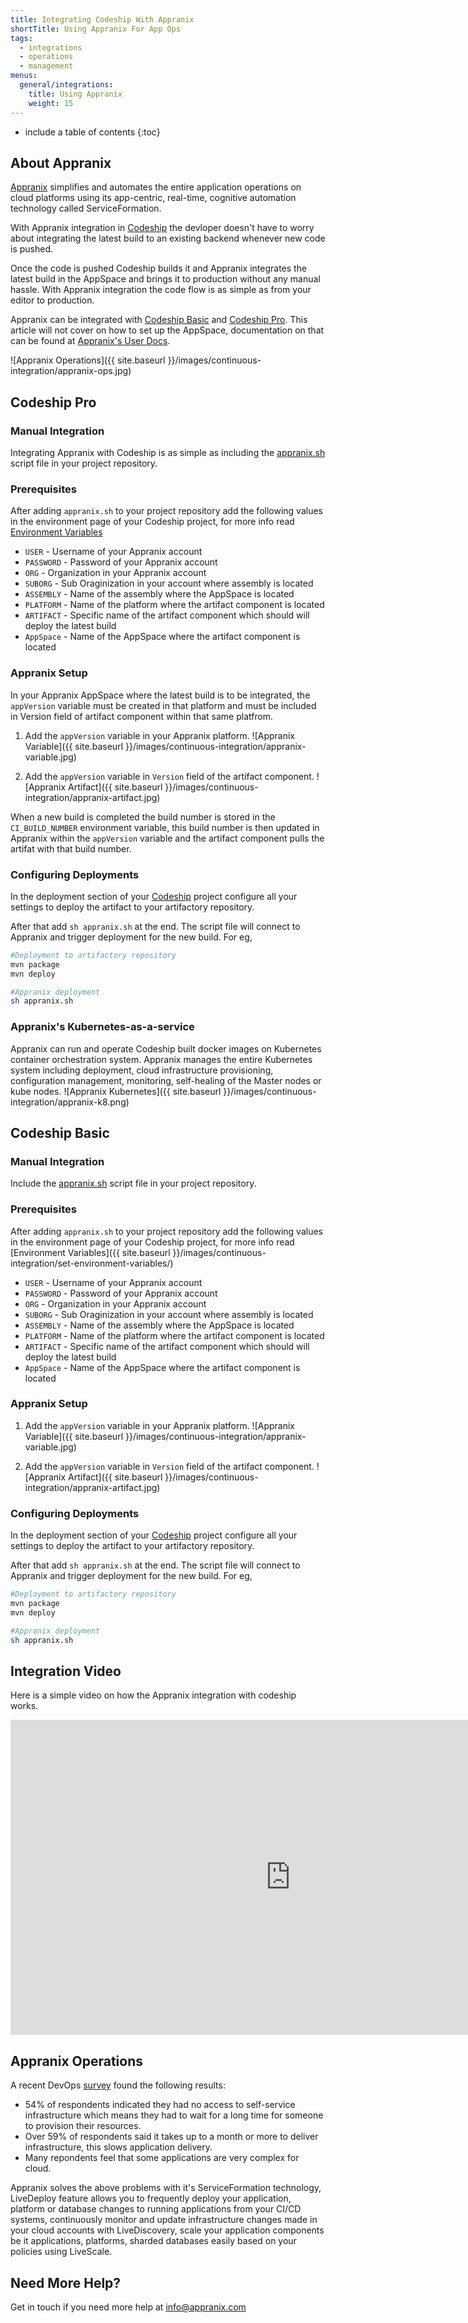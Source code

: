 ```yaml
---
title: Integrating Codeship With Appranix
shortTitle: Using Appranix For App Ops
tags:
  - integrations
  - operations
  - management
menus:
  general/integrations:
    title: Using Appranix
    weight: 15
---
```


* include a table of contents
{:toc}

## About Appranix

[Appranix](http://www.appranix.com/) simplifies and automates the entire application operations on cloud platforms using its app-centric, real-time, cognitive automation technology called ServiceFormation.

With Appranix integration in [Codeship](https://codeship.com/) the devloper doesn't have to worry about integrating the latest build to an existing backend whenever new code is pushed.

Once the code is pushed Codeship builds it and Appranix integrates the latest build in the AppSpace and brings it to production without any manual hassle. With Appranix integration the code flow is as simple as from your editor to production.

Appranix can be integrated with [Codeship Basic](https://codeship.com/features/basic) and [Codeship Pro](https://codeship.com/features/pro). This article will not cover on how to set up the AppSpace, documentation on that can be found at [Appranix's User Docs](https://app.appranix.net/docs/).

![Appranix Operations]({{ site.baseurl }}/images/continuous-integration/appranix-ops.jpg)

## Codeship Pro

### Manual Integration

Integrating Appranix with Codeship is as simple as including the  [appranix.sh](https://github.com/RushinthJohn/documentation/blob/appranix/_data/appranix.sh) script file in your project repository.

### Prerequisites

After adding `appranix.sh` to your project repository add the following values in the environment page of your Codeship project, for more info read [Environment Variables](https://documentation.codeship.com/basic/builds-and-configuration/set-environment-variables/)

- `USER` - Username of your Appranix account
- `PASSWORD` - Password of your Appranix account
- `ORG` - Organization in your Appranix account
- `SUBORG` - Sub Oraginization in your account where assembly is located
- `ASSEMBLY` - Name of the assembly where the AppSpace is located
- `PLATFORM` - Name of the platform where the artifact component is located
- `ARTIFACT` - Specific name of the artifact component which should will deploy the latest build
- `AppSpace` - Name of the AppSpace where the artifact component is located

### Appranix Setup
In your Appranix AppSpace where the latest build is to be integrated, the `appVersion` variable must be created in that platform and must be included in Version field of artifact component within that same platfrom.

1. Add the `appVersion` variable in your Appranix platform.
![Appranix Variable]({{ site.baseurl }}/images/continuous-integration/appranix-variable.jpg)

2. Add the `appVersion` variable in `Version` field of the artifact component.
![Appranix Artifact]({{ site.baseurl }}/images/continuous-integration/appranix-artifact.jpg)

When a new build is completed the build number is stored in the `CI_BUILD_NUMBER` environment variable, this build number is then updated in Appranix within the `appVersion` variable and the artifact component pulls the artifat with that build number.

### Configuring Deployments

In the deployment section of your [Codeship](https://codeship.com/) project configure all your settings to deploy the artifact to your artifactory repository.

After that add `sh appranix.sh` at the end. The script file will connect to Appranix and trigger deployment for the new build. For eg,
```bash
#Deployment to artifactory repository
mvn package
mvn deploy

#Appranix deployment
sh appranix.sh
```

### Appranix's Kubernetes-as-a-service

Appranix can run and operate Codeship built docker images on Kubernetes container orchestration system. Appranix manages the entire Kubernetes system including deployment, cloud infrastructure provisioning, configuration management, monitoring, self-healing of the Master nodes or kube nodes. ![Appranix Kubernetes]({{ site.baseurl }}/images/continuous-integration/appranix-k8.png)

## Codeship Basic

### Manual Integration

Include the  [appranix.sh](https://github.com/RushinthJohn/documentation/blob/appranix/_data/appranix.sh) script file in your project repository.

### Prerequisites

After adding `appranix.sh` to your project repository add the following values in the environment page of your Codeship project, for more info read [Environment Variables]({{ site.baseurl }}/images/continuous-integration/set-environment-variables/)

- `USER` - Username of your Appranix account
- `PASSWORD` - Password of your Appranix account
- `ORG` - Organization in your Appranix account
- `SUBORG` - Sub Oraginization in your account where assembly is located
- `ASSEMBLY` - Name of the assembly where the AppSpace is located
- `PLATFORM` - Name of the platform where the artifact component is located
- `ARTIFACT` - Specific name of the artifact component which should will deploy the latest build
- `AppSpace` - Name of the AppSpace where the artifact component is located

### Appranix Setup

1. Add the `appVersion` variable in your Appranix platform. ![Appranix Variable]({{ site.baseurl }}/images/continuous-integration/appranix-variable.jpg)

2. Add the `appVersion` variable in `Version` field of the artifact component. ![Appranix Artifact]({{ site.baseurl }}/images/continuous-integration/appranix-artifact.jpg)

### Configuring Deployments

In the deployment section of your [Codeship](https://codeship.com/) project configure all your settings to deploy the artifact to your artifactory repository.

After that add `sh appranix.sh` at the end. The script file will connect to Appranix and trigger deployment for the new build. For eg,
```bash
#Deployment to artifactory repository
mvn package
mvn deploy

#Appranix deployment
sh appranix.sh
```
## Integration Video

Here is a simple video on how the Appranix integration with codeship works.
<body>
 <iframe src="http://www.youtube.com/embed/3KE7EyTEHqg"
  width="896" height="504" frameborder="0" allowfullscreen></iframe>
</body>

## Appranix Operations

A recent DevOps [survey](http://www.prnewswire.com/news-releases/qualis-survey-offers-insights-about-it-challenges-in-cloud-and-devops-300423438.html) found the following results:
- 54% of respondents indicated they had no access to self-service infrastructure which means they had to wait for a long time for someone to provision their resources.
- Over 59% of respondents said it takes up to a month or more to deliver infrastructure, this slows application delivery.
- Many repondents feel that some applications are very complex for cloud.

Appranix solves the above problems with it's ServiceFormation technology, LiveDeploy feature allows you to frequently deploy your application, platform or database changes to running applications from your CI/CD systems, continuously monitor and update infrastructure changes made in your cloud accounts with LiveDiscovery, scale your application components be it applications, platforms, sharded databases easily based on your policies using LiveScale.

## Need More Help?

Get in touch if you need more help at <a href="mailto:info@appranix.com?Subject=Reg-Codeship%20Integration" target="_blank" >info@appranix.com</a>
